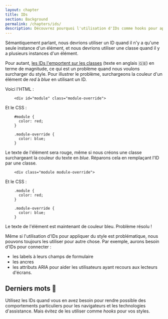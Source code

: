 ```yaml
---
layout: chapter
title: IDs
section: Background
permalink: /chapters/ids/
description: Découvrez pourquoi l'utilisation d'IDs comme hooks pour appliquer du style est problématique et ce qu'il faudrait faire à la place.
---
```

Sémantiquement parlant, nous devrions utiliser un ID quand il n'y a qu'une seule instance d'un élément, et nous devrions utiliser une classe quand il y a plusieurs instances d'un élément.

Pour autant, [les IDs l'emportent sur les classes](http://www.w3.org/TR/css3-selectors/#specificity) (texte en anglais :uk:) en terme de magnitude, ce qui est un problème quand nous voulons surcharger du style.
Pour illustrer le problème, surchargeons la couleur d'un élément de *red* à *blue* en utilisant un ID.

Voici l'HTML :

```
	<div id="module" class="module-override">
```

Et le CSS :

```
	#module {
	  color: red;
	}

	.module-override {
	  color: blue;
	}
```


Le texte de l'élément sera rouge, même si nous créons une classe surchargeant la couleur du texte en *blue*. Réparons cela en remplaçant l'ID par une classe.

```
	<div class="module module-override">
```

Et le CSS :

```
	.module {
	  color: red;
	}

	.module-override {
	  color: blue;
	}
```

Le texte de l'élément est maintenant de couleur bleu. Problème résolu !

Même si l'utilisation d'IDs pour appliquer du style est problématique, nous pouvons toujours les utiliser pour autre chose. Par exemple, aurons besoin d'IDs pour connecter :

- les labels à leurs champs de formulaire
- les ancres
- les attributs ARIA pour aider les utilisateurs ayant recours aux lecteurs d'écrans.

## Derniers mots :checkered_flag:

Utilisez les IDs quand vous en avez besoin pour rendre possible des comportements particuliers pour les navigateurs et les technologies d'assistance. Mais évitez de les utiliser comme _hooks_ pour vos styles.
